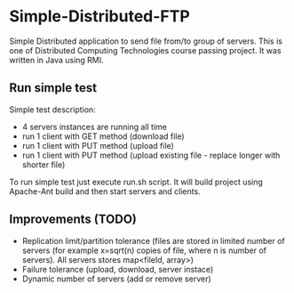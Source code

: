 # Simple-Distributed-FTP
Simple Distributed application to send file from/to group of servers.
This is one of Distributed Computing Technologies course passing project.
It was written in Java using RMI.


## Run simple test
Simple test description:
- 4 servers instances are running all time
- run 1 client with GET method (download file)
- run 1 client with PUT method (upload file)
- run 1 client with PUT method (upload existing file - replace longer with shorter file)

To run simple test just execute run.sh script.
It will build project using Apache-Ant build and then start servers and clients.

## Improvements (TODO)
- Replication limit/partition tolerance (files are stored in limited number of servers (for example x=sqrt(n) copies of file, where n is number of servers). All servers stores map<fileId, array<host>>)
- Failure tolerance (upload, download, server instace)
- Dynamic number of servers (add or remove server)


